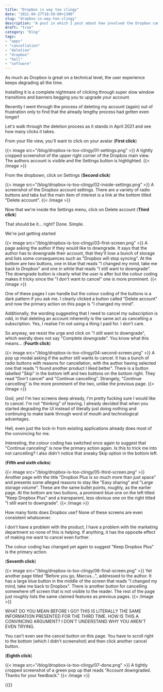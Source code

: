 ```yaml
---
title: "Dropbox is way too clingy"
date: "2021-04-27T18:50:00+1300"
slug: "dropbox-is-way-too-clingy"
description: "A post in which I post about how involved the Dropbox cancellation process is."
draft: "true"
category: "blog"
tags:
- "apps"
- "cancellation"
- "deletion"
- "dropbox"
- "hell"
- "software"
---
```


As much as Dropbox is great on a technical level, the user experience keeps degrading all the time.

Installing it is a complete nightmare of clicking through super slow window transitions and banners begging you to upgrade your account.

Recently I went through the process of deleting my account (again) out of frustration only to find that the already lengthy process had gotten even longer!

Let's walk through the deletion process as it stands in April 2021 and see how many clicks it takes.

From your file view, you'll want to click on your avatar (**First click**)

{{< image src="/blog/dropbox-is-too-clingy/01-settings.png" >}}
  A tightly cropped screenshot of the upper right corner of the Dropbox main view. The authors account is visible and the Settings button is highlighted.
{{< /image >}}

From the dropbown, click on Settings (**Second click**)

{{< image src="/blog/dropbox-is-too-clingy/02-inside-settings.png" >}}
  A screenshot of the Dropbox account settings. There are a variety of radio buttons and tabs but the main item of interest is a link at the bottom titled "Delete account".
{{< /image >}}

Now that we're inside the Settings menu, click on Delete account (**Third click**)

That should be it... right? Done. Simple.

We're just getting started

{{< image src="/blog/dropbox-is-too-clingy/03-first-screen.png" >}}
  A page asking the author if they would like to downgrade. It says that the author has to downgrade their account, that they'll lose a bunch of storage and lists some consequences such as "Dropbox will stop syncing". At the bottom are two buttons, one in blue that reads "I changed my mind, take me back to Dropbox" and one in white that reads "I still want to downgrade". The downgrade button is clearly what the user is after but the colour coding makes it tricky since the "I don't want to cancel" one is more prominent.
{{< /image >}}

One of these pages I can handle but the colour coding of the buttons is a dark pattern if you ask me. I clearly clicked a button called "Delete account" and now the primary action on this page is "I changed my mind".

Additionally, the wording suggesting that I need to cancel my subscription is odd, in that deleting an account inherently is the same act as cancelling a subscription. Yes, I realise I'm not using a thing I paid for. I don't care.

So anyway, we resist the urge and click on "I still want to downgrade", which weirdly does not say "Complete downgrade". You know what this means... (**Fourth click**)

{{< image src="/blog/dropbox-is-too-clingy/04-second-screen.png" >}}
  A pop up modal asking if the author still wants to cancel. It has a bunch of radio buttons with reasons for cancellation, with the author having selected one that reads "I found another product I liked better". There is a button labelled "Skip" in the bottom left and two buttons on the bottom right. They read "Don't cancel" and "Continue cancelling". Strangely, "Continue cancelling" is the more prominent of the two, unlike the previous page.
{{< /image >}}

God, yes! I'm two screens deep already, I'm pretty fucking sure I would like to cancel. I'm not "thinking" of leaving, I already decided that when you started degrading the UI instead of literally just doing nothing and continuing to make bank through word of mouth and technological advantages.

Hell, even just the lock-in from existing applications already does most of the convincing for me.

Interesting, the colour coding has switched once again to suggest that "Continue canceling" is now the primary action again. Is this to trick me into not cancelling? I also didn't notice that sneaky Skip option in the bottom left.

(**Fifth and sixth clicks**)

{{< image src="/blog/dropbox-is-too-clingy/05-third-screen.png" >}}
  Another page with the title "Dropbox Plus is so much more than just space" and presents some alleged reasons to stay like "Easy sharing" and "Large storage volume". These are the same bullet points, roughly, as the earlier page. At the bottom are two buttons, a prominent blue one on the left titled "Keep Dropbox Plus" and a transparent, less obvious one on the right titled "I still want to downgrade".
{{< /image >}}

How many fonts does Dropbox use? None of these screens are even consistent whatsoever.

I don't have a problem with the product, I have a problem with the marketing department so none of this is helping. If anything, it has the opposite effect of making me want to cancel even further.

The colour coding has changed yet again to suggest "Keep Dropbox Plus" is the primary action.

(**Seventh click**)

{{< image src="/blog/dropbox-is-too-clingy/06-final-screen.png" >}}
  Yet another page titled "Before you go, Marcus...", addressed to the author. It has a large blue button in the middle of the screen that reads "I changed my mind, take me back to Dropbox". There is another button for cancelling somewhere off screen that is not visible to the reader. The rest of the page just roughly lists the same claimed features as previous pages.
{{< /image >}}

WHAT DO YOU MEAN BEFORE I GO? THIS IS LITERALLY THE SAME INFORMATION PRESENTED FOR THE THIRD TIME. HOW IS THIS A CONVINCING ARGUMENT? I DON'T UNDERSTAND WHY YOU AREN'T EVEN TRYING.

You can't even see the cancel button on this page. You have to scroll right to the bottom (which I didn't screenshot) and then click another cancel button.

(**Eighth click**)

{{< image src="/blog/dropbox-is-too-clingy/07-done.png" >}}
  A tightly cropped screenshot of a green pop up that reads "Account downgraded. Thanks for your feedback."
{{< /image >}}

{{<youtube id="HhnUK1YmMEU" >}}